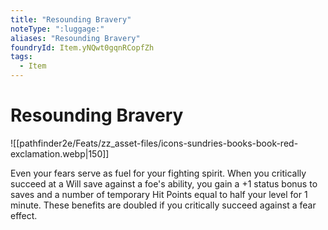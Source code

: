 ```yaml
---
title: "Resounding Bravery"
noteType: ":luggage:"
aliases: "Resounding Bravery"
foundryId: Item.yNQwt0gqnRCopfZh
tags:
  - Item
---
```


# Resounding Bravery
![[pathfinder2e/Feats/zz_asset-files/icons-sundries-books-book-red-exclamation.webp|150]]

Even your fears serve as fuel for your fighting spirit. When you critically succeed at a Will save against a foe's ability, you gain a +1 status bonus to saves and a number of temporary Hit Points equal to half your level for 1 minute. These benefits are doubled if you critically succeed against a fear effect.


